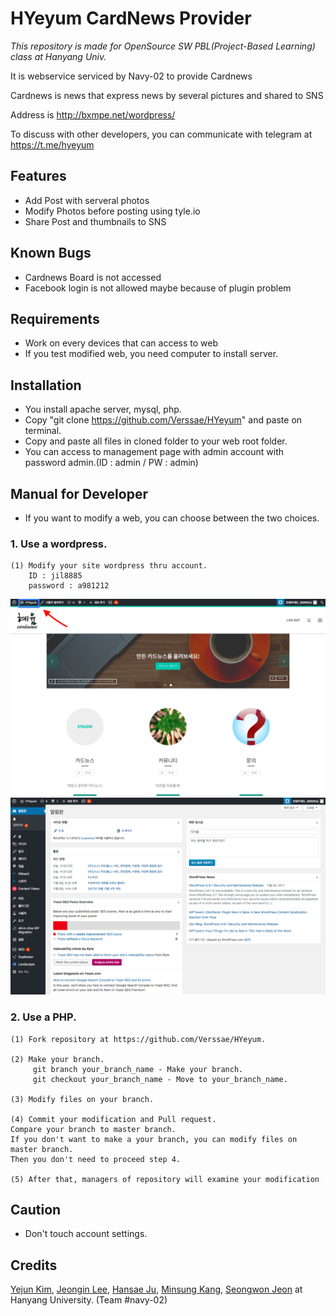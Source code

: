 # HYeyum CardNews Provider
*This repository is made for OpenSource SW PBL(Project-Based Learning) class at Hanyang Univ.*

It is webservice serviced by Navy-02 to provide Cardnews

Cardnews is news that express news by several pictures and shared to SNS

Address is http://bxmpe.net/wordpress/

To discuss with other developers, you can communicate with telegram at https://t.me/hyeyum


## Features

* Add Post with serveral photos
* Modify Photos before posting using tyle.io
* Share Post and thumbnails to SNS



## Known Bugs

* Cardnews Board is not accessed
* Facebook login is not allowed maybe because of plugin problem




## Requirements

* Work on every devices that can access to web
* If you test modified web, you need computer to install server.



## Installation
* You install apache server, mysql, php.
* Copy "git clone https://github.com/Verssae/HYeyum" and paste on terminal.
* Copy and paste all files in cloned folder to your web root folder.
* You can access to management page with admin account with password admin.(ID : admin / PW : admin)


## Manual for Developer
* If you want to modify a web, you can choose between the two choices.
### 1. Use a wordpress.
	(1) Modify your site wordpress thru account.
		ID : jil8885
		password : a981212
<img src = "https://github.com/Verssae/HYeyum/blob/master/image/wordpress-2.png">
<img src = "https://github.com/Verssae/HYeyum/blob/master/image/wordpress-3.png">
		
### 2. Use a PHP.
	(1) Fork repository at https://github.com/Verssae/HYeyum.

	(2) Make your branch.
		 git branch your_branch_name - Make your branch.
		 git checkout your_branch_name - Move to your_branch_name.
		
	(3) Modify files on your branch.
	
	(4) Commit your modification and Pull request.
	Compare your branch to master branch.	    
 	If you don't want to make a your branch, you can modify files on master branch.
	Then you don't need to proceed step 4.
	    
	(5) After that, managers of repository will examine your modification
	
	
## Caution
* Don't touch account settings.

## Credits

[Yejun Kim](https://github.com/kyj0701), [Jeongin Lee](https://github.com/jil8885), [Hansae Ju](https://github.com/Verssae), [Minsung Kang](https://github.com/TigerP-MS), [Seongwon Jeon](https://github.com/saecom0601) at Hanyang University. (Team #navy-02)

